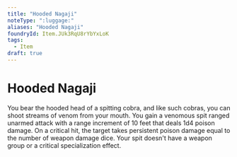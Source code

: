 ```yaml
---
title: "Hooded Nagaji"
noteType: ":luggage:"
aliases: "Hooded Nagaji"
foundryId: Item.JUk3RqU8rYbYxLoK
tags:
  - Item
draft: true
---
```


# Hooded Nagaji

You bear the hooded head of a spitting cobra, and like such cobras, you can shoot streams of venom from your mouth. You gain a venomous spit ranged unarmed attack with a range increment of 10 feet that deals 1d4 poison damage. On a critical hit, the target takes persistent poison damage equal to the number of weapon damage dice. Your spit doesn't have a weapon group or a critical specialization effect.
